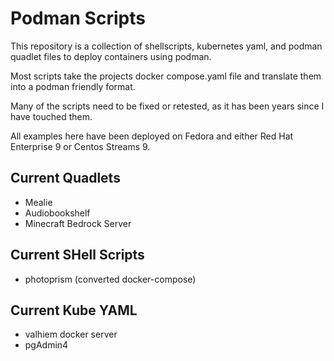 # Podman Scripts   

This repository is a collection of shellscripts, kubernetes yaml, and podman quadlet files to deploy containers using podman.

Most scripts take the projects docker compose.yaml file and translate them into a podman friendly format.

Many of the scripts need to be fixed or retested, as it has been years since I have touched them.

All examples here have been deployed on Fedora and either Red Hat Enterprise 9 or Centos Streams 9.

## Current Quadlets

- Mealie
- Audiobookshelf
- Minecraft Bedrock Server

## Current SHell Scripts

- photoprism (converted docker-compose)

## Current Kube YAML

- valhiem docker server
- pgAdmin4

